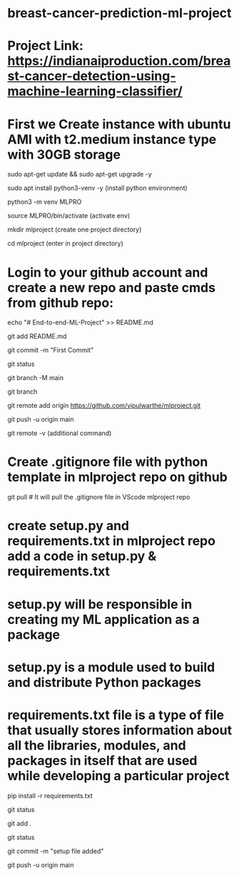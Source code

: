 # breast-cancer-prediction-ml-project
# Project Link: https://indianaiproduction.com/breast-cancer-detection-using-machine-learning-classifier/
# First we Create instance with ubuntu AMI with t2.medium instance type with 30GB storage 


sudo apt-get update && sudo apt-get upgrade -y

sudo apt install python3-venv -y          (install python environment)

python3 -m venv MLPRO

source MLPRO/bin/activate                 (activate env)

mkdir mlproject                           (create one project directory)

cd mlproject                              (enter in project directory)

# Login to your github account and create a new repo and paste cmds from github repo:

echo "# End-to-end-ML-Project" >> README.md

git add README.md

git commit -m "First Commit"

git status

git branch -M main

git branch

git remote add origin https://github.com/vipulwarthe/mlproject.git

git push -u origin main

git remote -v    (additional command)

# Create .gitignore file with python template in mlproject repo on github

git pull    # It will pull the .gitignore file in VScode mlproject repo

# create setup.py and requirements.txt in mlproject repo add a code in setup.py & requirements.txt

# setup.py will be responsible in creating my ML application as a package
# setup.py is a module used to build and distribute Python packages
# requirements.txt file is a type of file that usually stores information about all the libraries, modules, and packages in itself that are used while developing a particular project

pip install -r requirements.txt 

git status

git add .

git status

git commit -m "setup file added"

git push -u origin main
